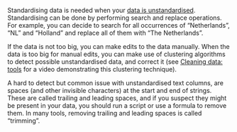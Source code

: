 Standardising data is needed when your <span class='internal-link'>[data is unstandardised](unstandardised-data)</span>. Standardising can be done by performing search and replace operations. For example, you can decide to search for all occurrences of “Netherlands”, “NL” and “Holland” and replace all of them with “The Netherlands”.

If the data is not too big, you can make edits to the data manually. When the data is too big for manual edits, you can make use of clustering algorithms to detect possible unstandardised data, and correct it (see <span class='internal-link'>[Cleaning data: tools](cleaning-data-tools)</span> for a video demonstrating this clustering technique).

A hard to detect but common issue with unstandardised text columns, are spaces (and other invisible characters) at the start and end of strings. These are called trailing and leading spaces, and if you suspect they might be present in your data, you should run a script or use a formula to remove them. In many tools, removing trailing and leading spaces is called “trimming”.